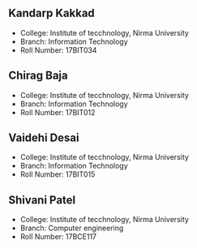 ## Kandarp Kakkad ##

- College: Institute of tecchnology, Nirma University
- Branch: Information Technology
- Roll Number: 17BIT034

## Chirag Baja ##

- College: Institute of tecchnology, Nirma University
- Branch: Information Technology
- Roll Number: 17BIT012

## Vaidehi Desai ##

- College: Institute of tecchnology, Nirma University
- Branch: Information Technology
- Roll Number: 17BIT015

## Shivani Patel ##

- College: Institute of tecchnology, Nirma University
- Branch: Computer engineering
- Roll Number: 17BCE117
